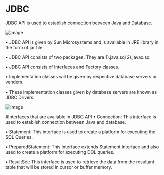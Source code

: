 # JDBC

JDBC API is used to establish connection between Java and Database.




![image](https://github.com/user-attachments/assets/c2565a43-4d44-4dc8-a13b-79445dceadc7)

• JDBC API is given by Sun Microsystems and is available in JRE library in the form of jar file.

• JDBC API consists of two packages. They are
        1).java.sql
        2).javax.sql 

• JDBC API consists of Interfaces and Factory classes. 

• Implementation classes will be given by respective database servers or venders. 

• These implementation classes given by database servers are known as JDBC Drivers.

![image](https://github.com/user-attachments/assets/56a5b1ac-0728-4dab-919f-32d71602ce72)



#Interfaces that are available in JDBC API
• Connection: This interface is used to establish connection between Java and database. 

• Statement: This interface is used to create a platform for executing the SQL Queries.

• PreparedStatement: This interface extends Statement Interface and also used to create a platform for executing DQL queries. 

• ResultSet: This interface is used to retrieve the data from the resultant table that will be stored in cursor or buffer memory. 
